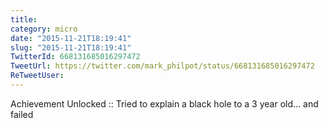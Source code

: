 ```yaml
---
title: 
category: micro
date: "2015-11-21T18:19:41"
slug: "2015-11-21T18:19:41"
TwitterId: 668131685016297472
TweetUrl: https://twitter.com/mark_philpot/status/668131685016297472
ReTweetUser: 
---
```


Achievement Unlocked :: Tried to explain a black hole to a 3 year old... and failed